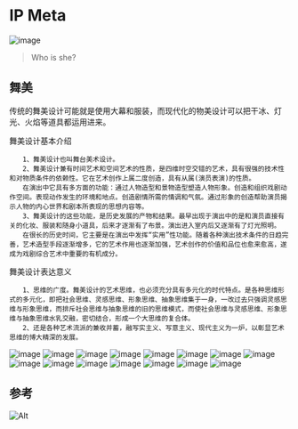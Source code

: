 # IP Meta

![image](https://user-images.githubusercontent.com/98672986/152455888-a7c90e43-ae43-4182-ad2f-d289e6bb868c.png)
> Who is she?

## 舞美

传统的舞美设计可能就是使用大幕和服装，而现代化的物美设计可以把干冰、灯光、火焰等道具都运用进来。

舞美设计基本介绍
```
　　1、舞美设计也叫舞台美术设计。
　　2、舞美设计兼有时间艺术和空间艺术的性质，是四维时空交错的艺术，具有很强的技术性和对物质条件的依赖性。它在艺术创作上属二度创造，具有从属(演员表演)的性质。
　　在演出中它具有多方面的功能：通过人物造型和景物造型塑造人物形象。创造和组织戏剧动作空间。表现动作发生的环境和地点。创造剧情所需的情调和气氛。通过形象的创造帮助演员揭示人物的内心世界和剧本所表现的思想内容等。
　　3、舞美设计的这些功能，是历史发展的产物和结果。最早出现于演出中的是和演员直接有关的化妆、服装和随身小道具，后来才逐渐有了布景。演出进入室内后又逐渐有了灯光照明。
　　在很长的历史时间，它主要是在演出中发挥“实用”性功能。随着各种演出技术条件的日趋完善，艺术造型手段逐渐增多，它的艺术作用也逐渐加强，艺术创作的价值和品位也愈来愈高，遂成为戏剧综合艺术中重要的有机成分。
```

舞美设计表达意义
```
　　1、思维的广度。舞美设计的艺术思维，也必须充分具有多元化的时代特点。是各种思维形式的多元化，即把社会思维、灵感思维、形象思维、抽象思维集于一身，一改过去只强调灵感思维与形象思维，而排斥社会思维与抽象思维的旧的思维模式，而使社会思维与灵感思维、形象思维与抽象思维水乳交融，密切结合，形成一个大思维的复合体。
　　2、还是各种艺术流派的兼收并蓄，融写实主义、写意主义、现代主义为一炉，以彰显艺术思维的博大精深的发展。
```

![image](https://user-images.githubusercontent.com/98993851/152457273-34ba1c23-0333-4830-a04e-cf02a103ec0f.png)
![image](https://user-images.githubusercontent.com/98993851/152457294-7eeae82d-e2de-4b06-a7bf-01566e9ef109.png)
![image](https://user-images.githubusercontent.com/98993851/152457322-9a2e8a9d-865e-4f52-9156-c82a89af7d9d.png)
![image](https://user-images.githubusercontent.com/98993851/152457329-b253e1fe-29f1-42b9-90c3-ed3f7c3f9d1d.png)
![image](https://user-images.githubusercontent.com/98993851/152457333-e716e3ef-ae4b-44e6-b5bb-637e22c0f74d.png)
![image](https://user-images.githubusercontent.com/98993851/152457339-e04621fe-5aff-4f51-886e-742576ceb29b.png)
![image](https://user-images.githubusercontent.com/98993851/152457344-c2377890-0c5d-4029-9003-ddb704f81dbc.png)
![image](https://user-images.githubusercontent.com/98993851/152457350-287805a1-9cea-477f-b9c2-4aadb42d0742.png)
![image](https://user-images.githubusercontent.com/98993851/152457353-77428b2e-d6ff-4d72-8b1e-e3c259dcc206.png)
![image](https://user-images.githubusercontent.com/98993851/152457356-c0e4cd3b-5ad0-4da8-be5f-206423414f29.png)
![image](https://user-images.githubusercontent.com/98993851/152457364-7b6b7066-19dd-4c43-858e-cae0ba66f341.png)
![image](https://user-images.githubusercontent.com/98993851/152457375-8ccaadda-0ecb-4153-9e1a-8a4284b3f526.png)
![image](https://user-images.githubusercontent.com/98993851/152457381-a00aefcc-b2e2-486d-b3d7-f256a690d5fc.png)
![image](https://user-images.githubusercontent.com/98993851/152457382-8d005d39-5023-4967-8ee1-8c42e98e3a09.png)
![image](https://user-images.githubusercontent.com/98993851/152457386-c625e2a1-3a06-459b-82a4-dcb15d411ba7.png)


## 参考

![Alt](https://repobeats.axiom.co/api/embed/fe7ed4c7d22c949f9e706154a7efef7aad0fae0c.svg "Repobeats analytics image")
